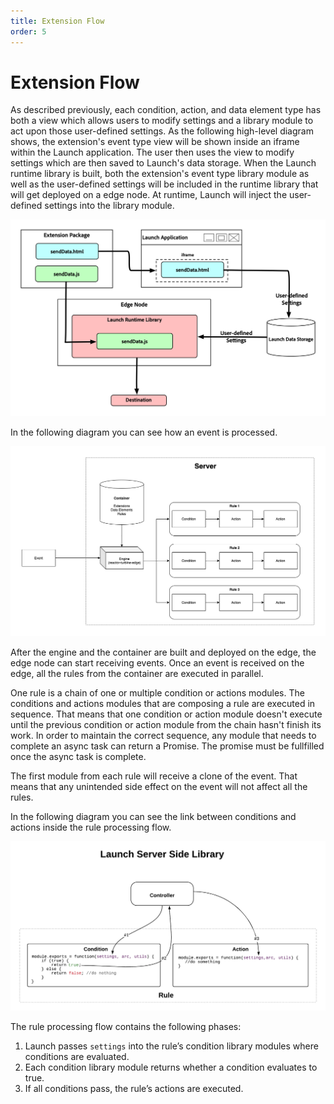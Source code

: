 ```yaml
---
title: Extension Flow
order: 5
---
```


# Extension Flow

As described previously, each condition, action, and data element type has both a view which allows users to modify settings and a library module to act upon those user-defined settings. As the following high-level diagram shows, the extension's event type view will be shown inside an iframe within the Launch application. The user then uses the view to modify settings which are then saved to Launch's data storage. When the Launch runtime library is built, both the extension's event type library module as well as the user-defined settings will be included in the runtime library that will get deployed on a edge node. At runtime, Launch will inject the user-defined settings into the library module.

![extension flow diagram](/images/extension-flow-edge.png)

In the following diagram you can see how an event is processed.

![event flow diagram](/images/event-processing-flow-edge.png)

After the engine and the container are built and deployed on the edge, the edge node can start receiving events. Once an event is received on the edge, all the rules from the container are executed in parallel.

One rule is a chain of one or multiple condition or actions modules. The conditions and actions modules that are composing a rule are executed in sequence. That means that one condition or action module doesn't execute until the previous condition or action module from the chain hasn't finish its work. In order to maintain the correct sequence, any module that needs to complete an async task can return a Promise. The promise must be fullfilled once the async task is complete.

The first module from each rule will receive a clone of the event. That means that any unintended side effect on the event will not affect all the rules.

In the following diagram you can see the link between conditions and actions inside the rule processing flow.

![rule processing flow diagram](/images/rule-processing-flow-edge.png)

The rule processing flow contains the following phases:

1. Launch passes `settings` into the rule’s condition library modules where conditions are evaluated.
2. Each condition library module returns whether a condition evaluates to true.
3. If all conditions pass, the rule’s actions are executed.

